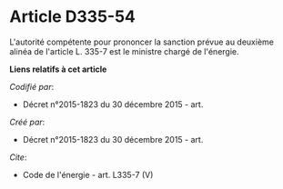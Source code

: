 # Article D335-54

L'autorité compétente pour prononcer la sanction prévue au deuxième alinéa de l'article L. 335-7 est le ministre chargé de
l'énergie.

**Liens relatifs à cet article**

_Codifié par_:

  - Décret n°2015-1823 du 30 décembre 2015 - art.

_Créé par_:

  - Décret n°2015-1823 du 30 décembre 2015 - art.

_Cite_:

  - Code de l'énergie - art. L335-7 (V)
